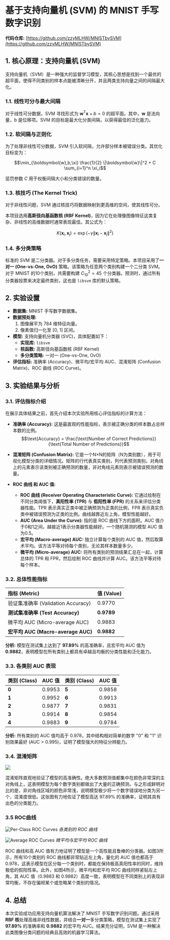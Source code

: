 # 基于支持向量机 (SVM) 的 MNIST 手写数字识别

**代码仓库:** [https://github.com/zzyMLHW/MNISTbySVM](https://github.com/zzyMLHW/MNISTbySVM)

## 1. 核心原理：支持向量机 (SVM)

支持向量机（SVM）是一种强大的监督学习模型，其核心思想是找到一个最优的超平面，使得不同类别的样本点能被清晰分开，并且两类支持向量之间的间隔最大化。

### 1.1. 线性可分与最大间隔

对于线性可分数据，SVM 寻找形式为 $\boldsymbol{w}^{\mathrm{T}} \boldsymbol{x} + b = 0$ 的超平面。其中，$\boldsymbol{w}$ 是法向量，b 是位移项。SVM 的目标是最大化分类间隔，以获得最佳的泛化能力。

### 1.2. 软间隔与正则化

为了处理非线性可分数据，SVM 引入软间隔，允许部分样本被错误分类。其优化目标变为：

$$\min_{\boldsymbol{w},b,\xi} \frac{1}{2} \|\boldsymbol{w}\|^2 + C \sum_{i=1}^n \xi_i$$

惩罚参数 $C$ 用于权衡间隔大小和分类错误的数量。

### 1.3. 核技巧 (The Kernel Trick)

对于非线性问题，SVM 通过核技巧将数据映射到更高维的空间，使其线性可分。

本项目选用**高斯径向基函数核 (RBF Kernel)**，因为它在处理像图像特征这类复杂、非线性的高维数据时通常表现最佳。其公式为：

$$K(\boldsymbol{x}_i, \boldsymbol{x}_j) = \exp(-\gamma \|\boldsymbol{x}_i - \boldsymbol{x}_j\|^2)$$

### 1.4. 多分类策略

标准的 SVM 是二分类器。对于多分类任务，需要采用特定策略。本项目采用了**一对一 (One-vs-One, OvO)** 策略。该策略为任意两个类别构建一个二分类 SVM。对于 MNIST 的10个类别，共需要构建 $C_{10}^2=45$ 个分类器。预测时，通过所有分类器投票来决定最终类别，这也是 `libsvm` 库的默认策略。

## 2. 实验设置

* **数据集:** MNIST 手写数字数据集。
* **数据预处理:**
    1.  图像展平为 784 维特征向量。
    2.  像素值归一化至 [0, 1] 区间。
* **模型:** 支持向量机分类器 (SVC)，具体配置如下：
    * **实现库:** `libsvm`
    * **核函数:** 高斯径向基函数核 (RBF Kernel)
    * **多分类策略:** 一对一 (One-vs-One, OvO)
* **评估指标:** 准确率 (Accuracy)、微平均/宏平均 AUC、混淆矩阵 (Confusion Matrix)、ROC 曲线 (ROC Curve)。

## 3. 实验结果与分析

### 3.1. 评估指标介绍

在展示具体结果之前，首先介绍本次实验所用核心评估指标的计算方法：

* **准确率 (Accuracy):** 这是最直观的性能指标，表示被正确分类的样本数占总样本数的比例。
    $$\text{Accuracy} = \frac{\text{Number of Correct Predictions}}{\text{Total Number of Predictions}}$$

* **混淆矩阵 (Confusion Matrix):** 它是一个N×N的矩阵（N为类别数），用于可视化模型分类的详细情况。矩阵的行代表真实类别，列代表预测类别。对角线上的元素表示该类别被正确预测的数量，非对角线元素则表示被错误预测的数量。

* **ROC 曲线 和 AUC 值:**
    * **ROC 曲线 (Receiver Operating Characteristic Curve):** 它通过绘制在不同分类阈值下，**真阳性率 (TPR)** 与 **假阳性率 (FPR)** 的关系来评估分类器性能。TPR 表示真实正类中被正确预测为正类的比例，FPR 表示真实负类中被错误预测为正类的比例。曲线越靠近左上角，模型性能越好。
    * **AUC (Area Under the Curve):** 指的是 ROC 曲线下方的面积。AUC 值介于0和1之间，越接近1表示分类器性能越好。一个随机猜测的模型 AUC 值为0.5。
    * **宏平均 (Macro-average) AUC:** 独立计算每个类别的 AUC 值，然后取算术平均。该方法平等对待每个类别，无论其样本数量多少。
    * **微平均 (Micro-average) AUC:** 将所有类别的预测结果汇总在一起，计算总体的 TPR 和 FPR，然后绘制 ROC 曲线并计算 AUC。该方法平等对待每个样本。

### 3.2. 总体性能指标

| 指标 (Metric)                      | 值 (Value)   |
| :--------------------------------- | :----------- |
| 验证集准确率 (Validation Accuracy) | 0.9770       |
| **测试集准确率 (Test Accuracy)** | **0.9789** |
| 微平均 AUC (Micro-average AUC)     | 0.9883       |
| **宏平均 AUC (Macro-average AUC)** | **0.9882** |

**分析:** 模型在测试集上达到了 **97.89%** 的高准确率，且宏平均 AUC 值为 **0.9882**，表明模型在所有类别上都具有卓越且均衡的分类性能和泛化能力。

### 3.3. 各类别 AUC 表现

| 类别 (Class) | AUC 值 | 类别 (Class) | AUC 值 |
| :------------- | :------- | :------------- | :------- |
| **0** | 0.9953   | **5** | 0.9858   |
| **1** | 0.9952   | **6** | 0.9913   |
| **2** | 0.9877   | **7** | 0.9831   |
| **3** | 0.9914   | **8** | 0.9854   |
| **4** | 0.9883   | **9** | 0.9784   |

**分析:** 所有类别的 AUC 值均高于 0.978，其中结构相对简单的数字 "0" 和 "1" 识别效果最好 (AUC > 0.995)，证明了模型强大的特征分辨能力。

### 3.4. 混淆矩阵

![](confusion_matrix.png)

混淆矩阵直观地验证了模型的高准确性。绝大多数预测值都集中在颜色非常深的主对角线上，这表明模型为每个数字类别都做出了大量的正确预测。与之形成鲜明对比的是，非对角线区域的颜色非常浅，说明模型极少将一个数字错误地分类为另一个，混淆度很低。这张图有力地佐证了模型高达 97.89% 的准确率，证明其具有出色的分类能力。

### 3.5 ROC曲线

![Per-Class ROC Curves](roc_per_class.png)
*各类别的 ROC 曲线*

![Average ROC Curves](roc_micro_macro.png)
*微平均与宏平均 ROC 曲线*

ROC 曲线和高 AUC 值有力地证明了模型是一个高性能且鲁棒的分类器。如图3所示，所有10个类别的 ROC 曲线都非常贴近左上角，量化的 AUC 值也都高于 0.978，这表示模型在区分每一个类别时，都能在保持极高真阳性率的同时，维持极低的假阳性率。此外，如图4所示，微平均和宏平均 ROC 曲线同样紧贴左上角，其 AUC 值（0.9883 和 0.9882）高度一致，表明模型在不同类别上的表现非常均衡，不存在偏袒某个或忽略某个类别的情况。

## 4. 总结

本次实验成功应用支持向量机算法解决了 MNIST 手写数字识别问题。通过采用 **RBF 核**处理高维非线性数据，并结合**一对一**多分类策略，模型在测试集上实现了 **97.89%** 的准确率和 **0.9882** 的宏平均 AUC。结果充分证明，SVM 是一种解决此类图像分类问题的经典且高效的机器学习算法。